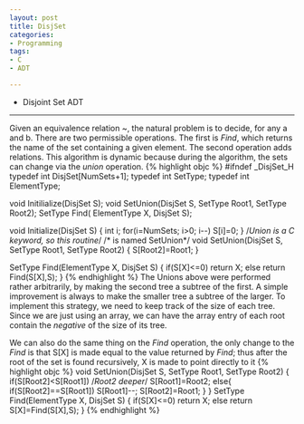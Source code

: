 ```yaml
---
layout: post
title: DisjSet
categories:
- Programming
tags:
- C
- ADT

---
```

* Disjoint Set ADT

---

Given an equivalence relation ~, the natural problem is to decide, for any a and b. There are two permissible operations. The first is *Find*, which returns the name of the set containing a given element. The second operation adds relations. This algorithm is dynamic because during the algorithm, the sets can change via the *union* operation.
{% highlight objc %}
#ifndef _DisjSet_H
typedef int DisjSet[NumSets+1];
typedef int SetType;
typedef int ElementType;

void Initilialize(DisjSet S);
void SetUnion(DisjSet S, SetType Root1, SetType Root2);
SetType Find( ElementType X, DisjSet S);

void Initialize(DisjSet S)
{
  int i;
  for(i=NumSets; i>0; i--)
    S[i]=0;
}
/*Union is a C keyword, so this routine*/
/* is named SetUnion*/
void SetUnion(DisjSet S, SetType Root1, SetType Root2)
{
  S[Root2]=Root1;
}

SetType Find(ElementType X, DisjSet S)
{
  if(S[X]<=0)
    return X;
  else 
    return Find(S[X],S);
}
{% endhighlight %}
The Unions above were performed rather arbitrarily, by making the second tree a subtree of the first. A simple improvement is always to make the smaller tree a subtree of the larger. To implement this strategy, we need to keep track of the size of each tree. Since we are just using an array, we can have the array entry of each root contain the *negative* of the size of its tree.

We can also do the same thing on the *Find* operation, the only change to the *Find* is that S[X] is made equal to the value returned by *Find*; thus after the root of the set is found recursively, X is made to point directly to it
{% highlight objc %}
void SetUnion(DisjSet S, SetType Root1, SetType Root2)
{
  if(S[Root2]<S[Root1]) /*Root2 deeper*/
    S[Root1]=Root2;
  else{
    if(S[Root2]==S[Root1])
      S[Root1]--;
    S[Root2]=Root1;
  }
}
SetType Find(ElementType X, DisjSet S)
{
  if(S[X]<=0)
    return X;
  else 
    return S[X]=Find(S[X],S);
}
{% endhighlight %}
